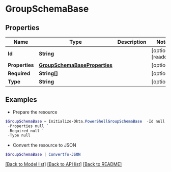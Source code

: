# GroupSchemaBase
## Properties

Name | Type | Description | Notes
------------ | ------------- | ------------- | -------------
**Id** | **String** |  | [optional] [readonly] 
**Properties** | [**GroupSchemaBaseProperties**](GroupSchemaBaseProperties.md) |  | [optional] 
**Required** | **String[]** |  | [optional] 
**Type** | **String** |  | [optional] 

## Examples

- Prepare the resource
```powershell
$GroupSchemaBase = Initialize-Okta.PowerShellGroupSchemaBase  -Id null `
 -Properties null `
 -Required null `
 -Type null
```

- Convert the resource to JSON
```powershell
$GroupSchemaBase | ConvertTo-JSON
```

[[Back to Model list]](../README.md#documentation-for-models) [[Back to API list]](../README.md#documentation-for-api-endpoints) [[Back to README]](../README.md)

